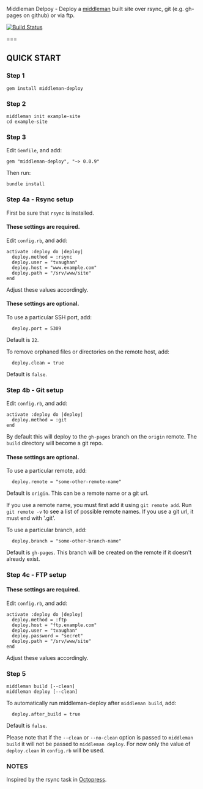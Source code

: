 Middleman Delpoy - Deploy a [middleman](http://middlemanapp.com/) built site over rsync, git (e.g. gh-pages on github) or via ftp.

[![Build Status](https://secure.travis-ci.org/tvaughan/middleman-deploy.png)](http://travis-ci.org/tvaughan/middleman-deploy)

===

## QUICK START

### Step 1

    gem install middleman-deploy

### Step 2

    middleman init example-site
    cd example-site

### Step 3

Edit `Gemfile`, and add:

    gem "middleman-deploy", "~> 0.0.9"

Then run:

    bundle install

### Step 4a - Rsync setup

First be sure that `rsync` is installed.

#### These settings are required.

Edit `config.rb`, and add:

    activate :deploy do |deploy|
      deploy.method = :rsync
      deploy.user = "tvaughan"
      deploy.host = "www.example.com"
      deploy.path = "/srv/www/site"
    end

Adjust these values accordingly.

#### These settings are optional.

To use a particular SSH port, add:

      deploy.port = 5309

Default is `22`.

To remove orphaned files or directories on the remote host, add:

      deploy.clean = true

Default is `false`.

### Step 4b - Git setup

Edit `config.rb`, and add:

    activate :deploy do |deploy|
      deploy.method = :git
    end

By default this will deploy to the `gh-pages` branch on the `origin`
remote. The `build` directory will become a git repo.

#### These settings are optional.

To use a particular remote, add:

      deploy.remote = "some-other-remote-name"

Default is `origin`. This can be a remote name or a git url.

If you use a remote name, you must first add it using `git remote
add`. Run `git remote -v` to see a list of possible remote names. If
you use a git url, it must end with '.git'.

To use a particular branch, add:

      deploy.branch = "some-other-branch-name"

Default is `gh-pages`. This branch will be created on the remote if it
doesn't already exist.

### Step 4c - FTP setup

#### These settings are required.

Edit `config.rb`, and add:

    activate :deploy do |deploy|
      deploy.method = :ftp
      deploy.host = "ftp.example.com"
      deploy.user = "tvaughan"
      deploy.password = "secret"
      deploy.path = "/srv/www/site"
    end

Adjust these values accordingly.

### Step 5

    middleman build [--clean]
    middleman deploy [--clean]

To automatically run middleman-deploy after `middleman build`, add:

      deploy.after_build = true

Default is `false`.

Please note that if the `--clean` or `--no-clean` option is passed to
`middleman build` it will not be passed to `middleman deploy`. For now
only the value of `deploy.clean` in `config.rb` will be used.

### NOTES

Inspired by the rsync task in [Octopress](https://github.com/imathis/octopress).

